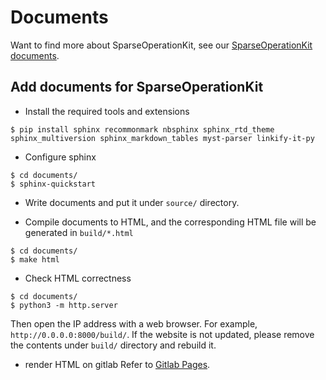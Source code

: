 # Documents #
Want to find more about SparseOperationKit, see our [SparseOperationKit documents](https://nvidia.github.io/HugeCTR/sparse_operation_kit/v1.0.1/index.html).

## Add documents for SparseOperationKit ##
+ Install the required tools and extensions
```shell
$ pip install sphinx recommonmark nbsphinx sphinx_rtd_theme sphinx_multiversion sphinx_markdown_tables myst-parser linkify-it-py
```

+ Configure sphinx
```shell
$ cd documents/
$ sphinx-quickstart
```

+ Write documents and put it under `source/` directory.

+ Compile documents to HTML, and the corresponding HTML file will be generated in `build/*.html`
```shell
$ cd documents/
$ make html
```

+ Check HTML correctness
```shell
$ cd documents/
$ python3 -m http.server
```
Then open the IP address with a web browser. For example, `http://0.0.0.0:8000/build/`. If the website is not updated, please remove the contents under `build/` directory and rebuild it.

+ render HTML on gitlab
Refer to [Gitlab Pages](https://docs.gitlab.com/ee/user/project/pages/).